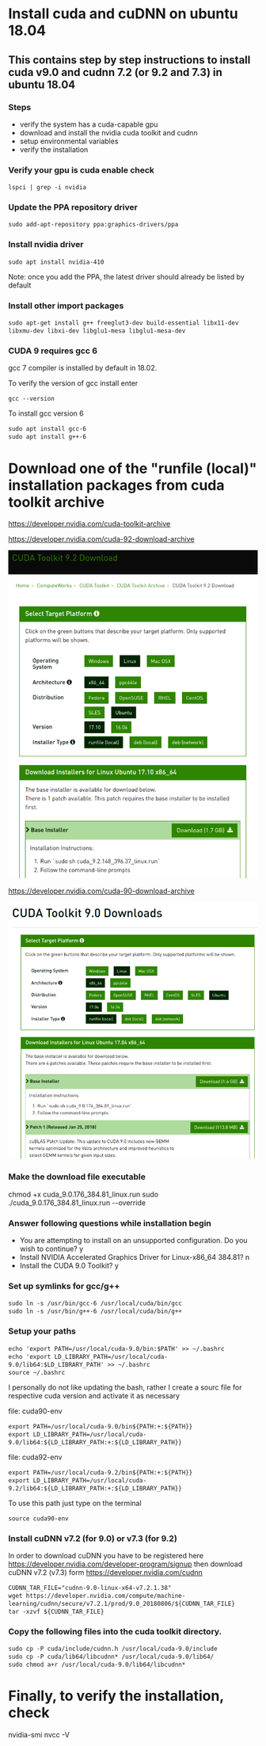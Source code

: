 # Install cuda and cuDNN on ubuntu 18.04

## This contains step by step instructions to install cuda v9.0 and cudnn 7.2 (or 9.2 and 7.3) in ubuntu 18.04

### Steps 
- verify the system has a cuda-capable gpu
- download and install the nvidia cuda toolkit and cudnn
- setup environmental variables
- verify the installation
###

### Verify your gpu is cuda enable check

``` linux
lspci | grep -i nvidia
```
### Update the PPA repository driver
``` linux
sudo add-apt-repository ppa:graphics-drivers/ppa
```

### Install nvidia driver 
```
sudo apt install nvidia-410
```
Note: once you add the PPA, the latest driver should already be listed by default


### Install other import packages
```
sudo apt-get install g++ freeglut3-dev build-essential libx11-dev libxmu-dev libxi-dev libglu1-mesa libglu1-mesa-dev
```

### CUDA 9 requires gcc 6

gcc 7 compiler is installed by default in 18.02. 

To verify the version of gcc install enter
```
gcc --version
```
To install gcc version 6
```
sudo apt install gcc-6
sudo apt install g++-6
```

# Download one of the "runfile (local)" installation packages from cuda toolkit archive 

https://developer.nvidia.com/cuda-toolkit-archive

https://developer.nvidia.com/cuda-92-download-archive

![cuda 9.2](images/cuda9_2.png)

https://developer.nvidia.com/cuda-90-download-archive

![cuda 9.0](images/cuda9_0.png)

### Make the download file executable
chmod +x cuda_9.0.176_384.81_linux.run 
sudo ./cuda_9.0.176_384.81_linux.run --override

### Answer following questions while installation begin
- You are attempting to install on an unsupported configuration. Do you wish to continue? y
- Install NVIDIA Accelerated Graphics Driver for Linux-x86_64 384.81? n
- Install the CUDA 9.0 Toolkit? y

### Set up symlinks for gcc/g++
```
sudo ln -s /usr/bin/gcc-6 /usr/local/cuda/bin/gcc
sudo ln -s /usr/bin/g++-6 /usr/local/cuda/bin/g++
```

### Setup your paths
```
echo 'export PATH=/usr/local/cuda-9.0/bin:$PATH' >> ~/.bashrc
echo 'export LD_LIBRARY_PATH=/usr/local/cuda-9.0/lib64:$LD_LIBRARY_PATH' >> ~/.bashrc
source ~/.bashrc
```

I personally do not like updating the bash, rather I create a sourc file for respective cuda version and activate it as necessary

file: cuda90-env
```
export PATH=/usr/local/cuda-9.0/bin${PATH:+:${PATH}}
export LD_LIBRARY_PATH=/usr/local/cuda-9.0/lib64:${LD_LIBRARY_PATH:+:${LD_LIBRARY_PATH}}
```

file: cuda92-env
```
export PATH=/usr/local/cuda-9.2/bin${PATH:+:${PATH}}
export LD_LIBRARY_PATH=/usr/local/cuda-9.2/lib64:${LD_LIBRARY_PATH:+:${LD_LIBRARY_PATH}}
```
To use this path just type on the terminal 
```
source cuda90-env
```

### Install cuDNN v7.2 (for 9.0) or v7.3 (for 9.2)
In order to download cuDNN you have to be registered here https://developer.nvidia.com/developer-program/signup
then download cuDNN v7.2 (v7.3) form https://developer.nvidia.com/cudnn
```
CUDNN_TAR_FILE="cudnn-9.0-linux-x64-v7.2.1.38"
wget https://developer.nvidia.com/compute/machine-learning/cudnn/secure/v7.2.1/prod/9.0_20180806/${CUDNN_TAR_FILE}
tar -xzvf ${CUDNN_TAR_FILE}
```

### Copy the following files into the cuda toolkit directory.
```
sudo cp -P cuda/include/cudnn.h /usr/local/cuda-9.0/include
sudo cp -P cuda/lib64/libcudnn* /usr/local/cuda-9.0/lib64/
sudo chmod a+r /usr/local/cuda-9.0/lib64/libcudnn*
```

# Finally, to verify the installation, check
nvidia-smi
nvcc -V 
